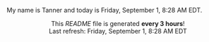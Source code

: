 My name is Tanner and today is Friday, September 1, 8:28 AM EDT.

<p align="center">This <i>README</i> file is generated <b>every 3 hours</b>!</br>Last refresh: Friday, September 1, 8:28 AM EDT<br /></p>
